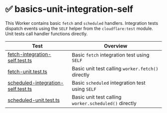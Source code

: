 # ✅ basics-unit-integration-self

This Worker contains basic `fetch` and `scheduled` handlers. Integration tests dispatch events using the `SELF` helper from the `cloudflare:test` module. Unit tests call handler functions directly.

| Test                                                                          | Overview                                              |
| ----------------------------------------------------------------------------- | ----------------------------------------------------- |
| [fetch-integration-self.test.ts](test/fetch-integration-self.test.ts)         | Basic `fetch` integration test using `SELF`           |
| [fetch-unit.test.ts](test/fetch-unit.test.ts)                                 | Basic unit test calling `worker.fetch()` directly     |
| [scheduled-integration-self.test.ts](test/scheduled-integration-self.test.ts) | Basic `scheduled` integration test using `SELF`       |
| [scheduled-unit.test.ts](test/scheduled-unit.test.ts)                         | Basic unit test calling `worker.scheduled()` directly |

